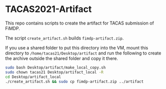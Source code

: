 # TACAS2021-Artifact
This repo contains scripts to create the artifact for TACAS submission of FiMDP.

The script `create_artifact.sh` builds `fimdp-artifact.zip`. 

If you use a shared folder to put this directory into the VM, mount this directory
to `/home/tacas21/Desktop/artifact` and run the following to create the archive 
outside the shared folder and copy it there.
```bash
sudo bash Desktop/artifact/make_local_copy.sh
sudo chown tacas21 Desktop/artifact_local -R
cd Desktop/artifact_local
./create_artifact.sh && sudo cp fimdp-artifact.zip ../artifact
```
